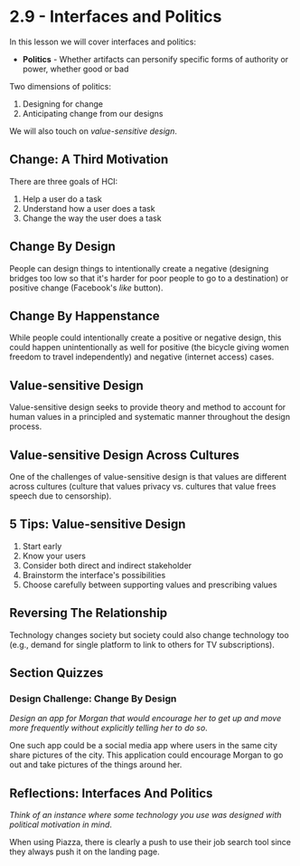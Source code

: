# 2.9 - Interfaces and Politics

In this lesson we will cover interfaces and politics:

- **Politics** - Whether artifacts can personify specific forms of authority or power, whether good or bad

Two dimensions of politics:

1. Designing for change
2. Anticipating change from our designs

We will also touch on _value-sensitive design_.

## Change: A Third Motivation

There are three goals of HCI:

1. Help a user do a task
2. Understand how a user does a task
3. Change the way the user does a task

## Change By Design

People can design things to intentionally create a negative (designing bridges too low so that it's harder for poor people to go to a destination) or positive change (Facebook's _like_ button).

## Change By Happenstance

While people could intentionally create a positive or negative design, this could happen unintentionally as well for positive (the bicycle giving women freedom to travel independently) and negative (internet access) cases.

## Value-sensitive Design

Value-sensitive design seeks to provide theory and method to account for human values in a principled and systematic manner throughout the design process.

## Value-sensitive Design Across Cultures

One of the challenges of value-sensitive design is that values are different across cultures (culture that values privacy vs. cultures that value frees speech due to censorship).

## 5 Tips: Value-sensitive Design

1. Start early
2. Know your users
3. Consider both direct and indirect stakeholder
4. Brainstorm the interface's possibilities
5. Choose carefully between supporting values and prescribing values

## Reversing The Relationship

Technology changes society but society could also change technology too (e.g., demand for single platform to link to others for TV subscriptions).

## Section Quizzes

### Design Challenge: Change By Design

_Design an app for Morgan that would encourage her to get up and move more frequently without explicitly telling her to do so_.

One such app could be a social media app where users in the same city share pictures of the city. This application could encourage Morgan to go out and take pictures of the things around her.

## Reflections: Interfaces And Politics

_Think of an instance where some technology you use was designed with political motivation in mind_.

When using Piazza, there is clearly a push to use their job search tool since they always push it on the landing page.
